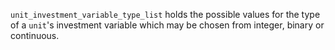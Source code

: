 `unit_investment_variable_type_list` holds the possible values for the type of a `unit`'s investment variable which may be chosen from integer, binary or continuous. 
